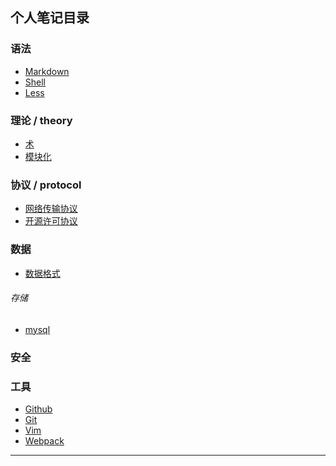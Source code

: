 ## 个人笔记目录
### 语法
- [Markdown](https://github.com/person-0/note/blob/master/语法/MarkDown.md)
- [Shell](https://github.com/person-0/note/blob/master/语法/Shell.md)
- [Less](https://github.com/person-0/note/blob/master/语法/less.md)

### 理论 / theory
- [术](https://github.com/person-0/note/blob/master/theory/theory.md)
- [模块化](https://github.com/person-0/note/blob/master/theory/modular.md)

### 协议 / protocol
- [网络传输协议](https://github.com/person-0/note/blob/master/protocol/netProtocol.md)
- [开源许可协议](https://github.com/person-0/note/blob/master/protocol/licenseProtocol.md)
<!-- - [知识共享协议](https://github.com/person-0/note/blob/master/协议/commonsProtocol.md) -->

### 数据
- [数据格式](https://github.com/person-0/note/blob/master/data/format.md)
###### 存储
- [mysql](https://github.com/person-0/note/blob/master/data/mysql.md)

### 安全
<!-- - [SSL](https://github.com/person-0/note/blob/master/secure/SSL.md) -->

### 工具
- [Github](https://github.com/person-0/note/blob/master/tool/Github.md)
- [Git](https://github.com/person-0/note/blob/master/tool/Git.md)
- [Vim](https://github.com/person-0/note/blob/master/tool/Vim.md)
- [Webpack](https://github.com/person-0/note/blob/master/tool/Webpack.md)
***
